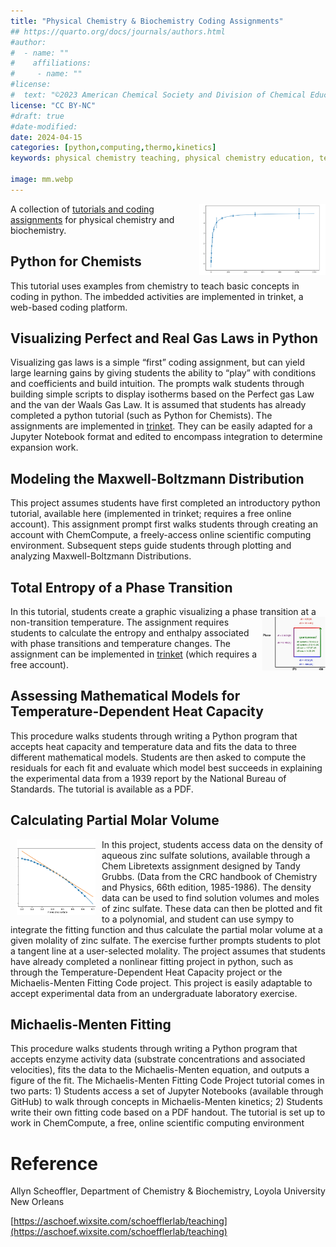 ```yaml
---
title: "Physical Chemistry & Biochemistry Coding Assignments"
## https://quarto.org/docs/journals/authors.html
#author:
#  - name: ""
#    affiliations:
#     - name: ""
#license:
#  text: "©2023 American Chemical Society and Division of Chemical Education, Inc."
license: "CC BY-NC"
#draft: true
#date-modified:
date: 2024-04-15 
categories: [python,computing,thermo,kinetics]
keywords: physical chemistry teaching, physical chemistry education, teaching resources, thermodynamics, kinetics, python

image: mm.webp
---
```

<img src="mm.webp" width="40%" align="right"/>

A collection of [tutorials and coding assignments](https://aschoef.wixsite.com/schoefflerlab/teaching) for physical chemistry and biochemistry.


## Python for Chemists

This tutorial uses examples from chemistry to teach basic concepts in coding in python. The imbedded activities are implemented in trinket, a web-based coding platform. 


## Visualizing Perfect and Real Gas Laws in Python

Visualizing gas laws is a simple &ldquo;first&rdquo; coding assignment, but can yield large learning gains by giving students the ability to &ldquo;play&rdquo; with conditions and coefficients and build intuition. The prompts walk students through building simple scripts to display isotherms based on the Perfect gas Law and the van der Waals Gas Law. It is assumed that students has already completed a python tutorial (such as Python for Chemists). The assignments are implemented in [trinket](https://trinket.io). They can be easily adapted for a Jupyter Notebook format and edited to encompass integration to determine expansion work.


## Modeling the Maxwell-Boltzmann Distribution

This project assumes students have first completed an introductory python tutorial, available here (implemented in trinket; requires a free online account). This assignment prompt first walks students through creating an account with ChemCompute, a freely-access online scientific computing environment. Subsequent steps guide students through plotting and analyzing Maxwell-Boltzmann Distributions. 


## Total Entropy of a Phase Transition

In this tutorial, students create a graphic visualizing a phase transition at a non-transition temperature. <img src="Stot.png" width="20%" align="right"/> The assignment requires students to calculate the entropy and enthalpy associated with phase transitions and temperature changes. The assignment can be implemented in [trinket](https://trinket.io) (which requires a free account).


## Assessing Mathematical Models for Temperature-Dependent Heat Capacity

This procedure walks students through writing a Python program that accepts heat capacity and temperature data and fits the data to three different mathematical models. Students are then asked to compute the residuals for each fit and evaluate which model best succeeds in explaining the experimental data from a 1939 report by the National Bureau of Standards. The tutorial is available as a PDF. 


## Calculating Partial Molar Volume

<img src="molar_vol.webp" width="25%" align="left" style="margin:0px 10px"/> In this project, students access data on the density of aqueous zinc sulfate solutions, available through a Chem Libretexts assignment designed by Tandy Grubbs. (Data from the CRC handbook of Chemistry and Physics, 66th edition, 1985-1986). The density data can be used to find solution volumes and moles of zinc sulfate. These data can then be plotted and fit to a polynomial, and student can use sympy to integrate the fitting function and thus calculate the partial molar volume at a given molality of zinc sulfate. The exercise further prompts students to plot a tangent line at a user-selected molality. The project assumes that students have already completed a nonlinear fitting project in python, such as through the Temperature-Dependent Heat Capacity project or the Michaelis-Menten Fitting Code project. This project is easily adaptable to accept experimental data from an undergraduate laboratory exercise. 


## Michaelis-Menten Fitting

This procedure walks students through writing a Python program that accepts enzyme activity data (substrate concentrations and associated velocities), fits the data to the Michaelis-Menten equation, and outputs a figure of the fit. The Michaelis-Menten Fitting Code Project tutorial comes in two parts: 1) Students access a set of Jupyter Notebooks (available through GitHub) to walk through concepts in Michaelis-Menten kinetics; 2) Students write their own fitting code based on a PDF handout. The tutorial is set up to work in ChemCompute, a free, online scientific computing environment


# Reference

Allyn Scheoffler,  Department of Chemistry & Biochemistry, Loyola University New Orleans

[https://aschoef.wixsite.com/schoefflerlab/teaching](https://aschoef.wixsite.com/schoefflerlab/teaching)


